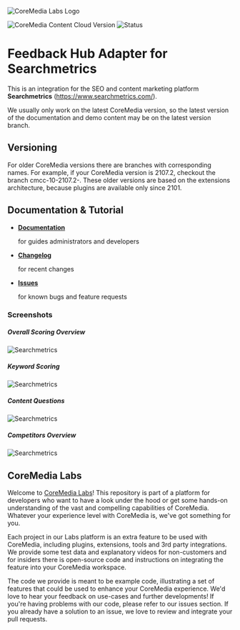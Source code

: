 ![CoreMedia Labs Logo](https://documentation.coremedia.com/badges/banner_coremedia_labs_wide.png "CoreMedia Labs Logo")

![CoreMedia Content Cloud Version](https://img.shields.io/static/v1?message=2401&label=CoreMedia%20Content%20Cloud&style=for-the-badge&labelColor=666666&color=672779 
"This badge shows the CoreMedia version(s) this project is compatible with. 
Please read the versioning section of the project to see what other CoreMedia versions are supported and how to find them."
)
![Status](https://img.shields.io/static/v1?message=active&label=Status&style=for-the-badge&labelColor=666666&color=2FAC66 
"The status badge describes if the project is maintained. Possible values are active and inactive. 
If a project is inactive it means that the development has been discontinued and won't support future CoreMedia versions."
)


# Feedback Hub Adapter for Searchmetrics 


This is an integration for the SEO and content marketing platform __Searchmetrics__ (https://www.searchmetrics.com/).

We usually only work on the latest CoreMedia version, so the latest version of the documentation and demo content 
may be on the latest version branch.

## Versioning

For older CoreMedia versions there are branches with corresponding names.
For example, if your CoreMedia version is 2107.2, checkout the branch cmcc-10-2107.2-<LATEST>.
These older versions are based on the extensions architecture, because plugins
are available only since 2101.

## Documentation & Tutorial

* **[Documentation](docs/README.md)**

  for guides administrators and developers

* **[Changelog](CHANGELOG.md)**

  for recent changes

* **[Issues](https://github.com/CoreMedia/feedback-hub-adapter-searchmetrics/issues)**

  for known bugs and feature requests


### Screenshots

##### Overall Scoring Overview
![Searchmetrics](docs/images/searchmetrics.png "Searchmetrics Scoring")

##### Keyword Scoring 
![Searchmetrics](docs/images/searchmetrics_keys.png "Searchmetrics Scoring")

##### Content Questions
![Searchmetrics](docs/images/searchmetrics_scores.png "Searchmetrics Scoring")

##### Competitors Overview
![Searchmetrics](docs/images/searchmetrics_comp.png "Searchmetrics Scoring")


## CoreMedia Labs

Welcome to [CoreMedia Labs](https://blog.coremedia.com/labs/)! This repository
is part of a platform for developers who want to have a look under the hood or
get some hands-on understanding of the vast and compelling capabilities of
CoreMedia. Whatever your experience level with CoreMedia is, we've got something
for you.

Each project in our Labs platform is an extra feature to be used with CoreMedia,
including plugins, extensions, tools and 3rd party integrations. We provide some test
data and explanatory videos for non-customers and for insiders there is
open-source code and instructions on integrating the feature into your
CoreMedia workspace. 

The code we provide is meant to be example code, illustrating a set of features
that could be used to enhance your CoreMedia experience. We'd love to hear your
feedback on use-cases and further developments! If you're having problems with
our code, please refer to our issues section. If you already have a solution to 
an issue, we love to review and integrate your pull requests. 